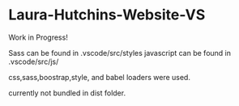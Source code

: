 # Laura-Hutchins-Website-VS

Work in Progress! 

Sass can be found in .vscode/src/styles
javascript can be found in .vscode/src/js/

css,sass,boostrap,style, and babel loaders were used.


currently not bundled in dist folder.


